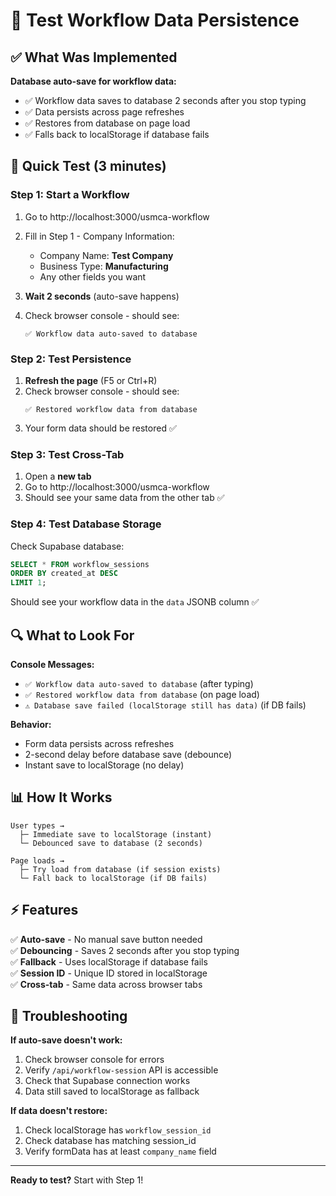# 🧪 Test Workflow Data Persistence

## ✅ What Was Implemented

**Database auto-save for workflow data:**
- ✅ Workflow data saves to database 2 seconds after you stop typing
- ✅ Data persists across page refreshes
- ✅ Restores from database on page load
- ✅ Falls back to localStorage if database fails

## 🧪 Quick Test (3 minutes)

### Step 1: Start a Workflow

1. Go to http://localhost:3000/usmca-workflow
2. Fill in Step 1 - Company Information:
   - Company Name: **Test Company**
   - Business Type: **Manufacturing**
   - Any other fields you want

3. **Wait 2 seconds** (auto-save happens)
4. Check browser console - should see:
   ```
   ✅ Workflow data auto-saved to database
   ```

### Step 2: Test Persistence

1. **Refresh the page** (F5 or Ctrl+R)
2. Check browser console - should see:
   ```
   ✅ Restored workflow data from database
   ```
3. Your form data should be restored ✅

### Step 3: Test Cross-Tab

1. Open a **new tab**
2. Go to http://localhost:3000/usmca-workflow
3. Should see your same data from the other tab ✅

### Step 4: Test Database Storage

Check Supabase database:
```sql
SELECT * FROM workflow_sessions 
ORDER BY created_at DESC 
LIMIT 1;
```

Should see your workflow data in the `data` JSONB column ✅

## 🔍 What to Look For

**Console Messages:**
- `✅ Workflow data auto-saved to database` (after typing)
- `✅ Restored workflow data from database` (on page load)
- `⚠️ Database save failed (localStorage still has data)` (if DB fails)

**Behavior:**
- Form data persists across refreshes
- 2-second delay before database save (debounce)
- Instant save to localStorage (no delay)

## 📊 How It Works

```
User types → 
  ├─ Immediate save to localStorage (instant)
  └─ Debounced save to database (2 seconds)

Page loads → 
  ├─ Try load from database (if session exists)
  └─ Fall back to localStorage (if DB fails)
```

## ⚡ Features

✅ **Auto-save** - No manual save button needed  
✅ **Debouncing** - Saves 2 seconds after you stop typing  
✅ **Fallback** - Uses localStorage if database fails  
✅ **Session ID** - Unique ID stored in localStorage  
✅ **Cross-tab** - Same data across browser tabs  

## 🚨 Troubleshooting

**If auto-save doesn't work:**
1. Check browser console for errors
2. Verify `/api/workflow-session` API is accessible
3. Check that Supabase connection works
4. Data still saved to localStorage as fallback

**If data doesn't restore:**
1. Check localStorage has `workflow_session_id`
2. Check database has matching session_id
3. Verify formData has at least `company_name` field

---

**Ready to test?** Start with Step 1!
